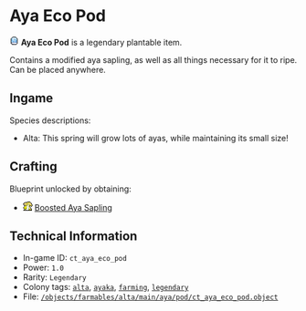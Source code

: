 # Aya Eco Pod

<img src="https://raw.githubusercontent.com/Ceterai/Enternia/main/objects/farmables/alta/main/aya/pod/icon.png" alt="Aya Eco Pod icon" loading="lazy" height=16px width="auto" /> **Aya Eco Pod** is a legendary plantable item.

Contains a modified aya sapling, as well as all things necessary for it to ripe. Can be placed anywhere.

## Ingame

Species descriptions:

- Alta: This spring will grow lots of ayas, while maintaining its small size!

## Crafting

Blueprint unlocked by obtaining:

- <img src="https://raw.githubusercontent.com/Ceterai/Enternia/main/objects/farmables/alta/main/aya/boosted/icon.png" alt="Boosted Aya Sapling icon" loading="lazy" height=16px width="auto" /> [Boosted Aya Sapling](https://ceterai.github.io/MyEnternia/Wiki/BoostedAyaSapling)

## Technical Information

- In-game ID: `ct_aya_eco_pod`
- Power: `1.0`
- Rarity: `Legendary`
- Colony tags: [`alta`](https://ceterai.github.io/MyEnternia/Wiki/Tags/Alta), [`ayaka`](https://ceterai.github.io/MyEnternia/Wiki/Tags/Ayaka), [`farming`](https://ceterai.github.io/MyEnternia/Wiki/Tags/Farming), [`legendary`](https://ceterai.github.io/MyEnternia/Wiki/Tags/Legendary)
- File: [`/objects/farmables/alta/main/aya/pod/ct_aya_eco_pod.object`](https://github.com/Ceterai/Enternia/blob/main/objects/farmables/alta/main/aya/pod/ct_aya_eco_pod.object)
